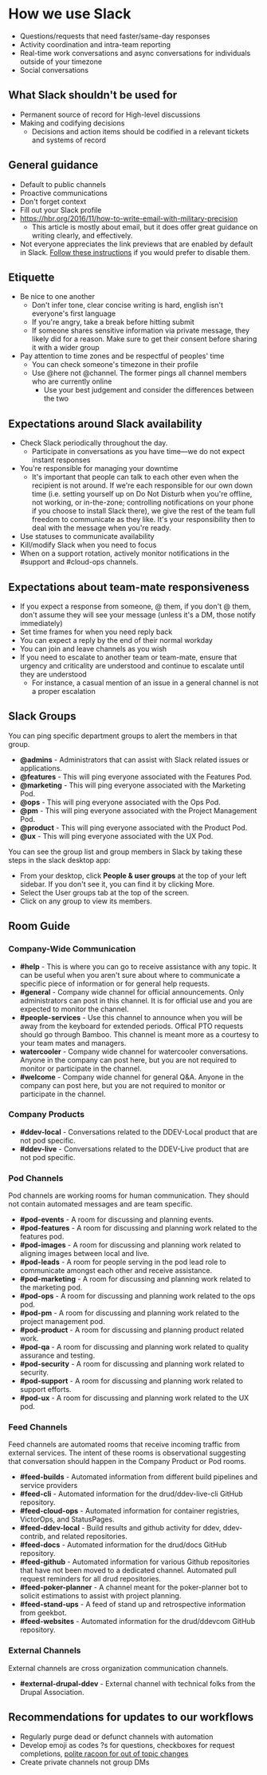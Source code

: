# How we use Slack

- Questions/requests that need faster/same-day responses
- Activity coordination and intra-team reporting
- Real-time work conversations and async conversations for individuals outside of your timezone
- Social conversations

## What Slack shouldn't be used for

- Permanent source of record for High-level discussions
- Making and codifying decisions
  - Decisions and action items should be codified in a relevant tickets and systems of record

## General guidance

- Default to public channels
- Proactive communications
- Don't forget context
- Fill out your Slack profile
- https://hbr.org/2016/11/how-to-write-email-with-military-precision
  - This article is mostly about email, but it does offer great guidance on writing clearly, and effectively.
- Not everyone appreciates the link previews that are enabled by default in Slack. [Follow these instructions](https://slack.com/help/articles/204399343-Share-links-and-set-preview-preferences#turn_off) if you would prefer to disable them.

## Etiquette

- Be nice to one another
  - Don't infer tone, clear concise writing is hard, english isn't everyone's first language
  - If you're angry, take a break before hitting submit
  - If someone shares sensitive information via private message, they likely did for a reason. Make sure to get their consent before sharing it with a wider group
- Pay attention to time zones and be respectful of peoples' time
  - You can check someone's timezone in their profile
  - Use @here not @channel. The former pings all channel members who are currently online
    - Use your best judgement and consider the differences between the two

## Expectations around Slack availability

- Check Slack periodically throughout the day.
  - Participate in conversations as you have time—we do not expect instant responses
- You're responsible for managing your downtime
  - It's important that people can talk to each other even when the recipient is not around. If we're each responsible for our own down time (i.e. setting yourself up on Do Not Disturb when you're offline, not working, or in-the-zone; controlling notifications on your phone if you choose to install Slack there), we give the rest of the team full freedom to communicate as they like. It's your responsibility then to deal with the message when you're ready.
- Use statuses to communicate availability
- Kill/modify Slack when you need to focus
- When on a support rotation, actively monitor notifications in the #support and #cloud-ops channels.

## Expectations about team-mate responsiveness

- If you expect a response from someone, @ them, if you don't @ them, don't assume they will see your message (unless it's a DM, those notify immediately)
- Set time frames for when you need reply back
- You can expect a reply by the end of their normal workday
- You can join and leave channels as you wish
- If you need to escalate to another team or team-mate, ensure that urgency and criticality are understood and continue to escalate until they are understood
  - For instance, a casual mention of an issue in a general channel is not a proper escalation

## Slack Groups
You can ping specific department groups to alert the members in that group.

- **@admins** - Administrators that can assist with Slack related issues or applications.
- **@features** - This will ping everyone associated with the Features Pod.
- **@marketing** - This will ping everyone associated with the Marketing Pod.
- **@ops** - This will ping everyone associated with the Ops Pod.
- **@pm** - This will ping everyone associated with the Project Management Pod.
- **@product** - This will ping everyone associated with the Product Pod.
- **@ux** - This will ping everyone associated with the UX Pod.

You can see the group list and group members in Slack by taking these steps in the slack desktop app:

- From your desktop, click **People & user groups** at the top of your left sidebar. If you don't see it, you can find it by clicking  More. 
- Select the User groups tab at the top of the screen.
- Click on any group to view its members.

## Room Guide

### Company-Wide Communication

- **#help** - This is where you can go to receive assistance with any topic. It can be useful when you aren't sure about where to communicate a specific piece of information or for general help requests.
- **#general** - Company wide channel for official announcements. Only administrators can post in this channel. It is for official use and you are expected to monitor the channel.
- **#people-services** - Use this channel to announce when you will be away from the keyboard for extended periods. Offical PTO requests should go through Bamboo. This channel is meant more as a courtesy to your team mates and managers.
- **watercooler** - Company wide channel for watercooler conversations. Anyone in the company can post here, but you are not required to monitor or participate in the channel.
- **#welcome** - Company wide channel for general Q&A. Anyone in the company can post here, but you are not required to monitor or participate in the channel.

### Company Products

- **#ddev-local** - Conversations related to the DDEV-Local product that are not pod specific.
- **#ddev-live** - Conversations related to the DDEV-Live product that are not pod specific.

### Pod Channels

Pod channels are working rooms for human communication. They should not contain automated messages and are team specific.

- **#pod-events** - A room for discussing and planning events.
- **#pod-features** - A room for discussing and planning work related to the features pod.
- **#pod-images** - A room for discussing and planning work related to aligning images between local and live.
- **#pod-leads** - A room for people serving in the pod lead role to communicate amongst each other and receive assistance.
- **#pod-marketing** - A room for discussing and planning work related to the marketing pod.
- **#pod-ops** - A room for discussing and planning work related to the ops pod.
- **#pod-pm** - A room for discussing and planning work related to the project management pod.
- **#pod-product** - A room for discussing and planning product related work.
- **#pod-qa** - A room for discussing and planning work related to quality assurance and testing.
- **#pod-security** - A room for discussing and planning work related to security.
- **#pod-support** - A room for discussing and planning work related to support efforts.
- **#pod-ux** - A room for discussing and planning work related to the UX pod.

### Feed Channels

Feed channels are automated rooms that receive incoming traffic from external services. The intent of these rooms is observational suggesting that conversation should happen in the Company Product or Pod rooms.

- **#feed-builds** - Automated information from different build pipelines and service providers
- **#feed-cli** - Automated information for the drud/ddev-live-cli GitHub repository.
- **#feed-cloud-ops** - Automated information for container registries, VictorOps, and StatusPages.
- **#feed-ddev-local** - Build results and github activity for ddev, ddev-contrib, and related repositories.
- **#feed-docs** - Automated information for the drud/docs GitHub repository.
- **#feed-github** - Automated information for various Github repositories that have not been moved to a dedicated channel. Automated pull request reminders for all drud repositories.
- **#feed-poker-planner** - A channel meant for the poker-planner bot to solicit estimations to assist with project planning.
- **#feed-stand-ups** - A feed of stand up and retrospective information from geekbot.
- **#feed-websites** - Automated information for the drud/ddevcom GitHub repository.

### External Channels

External channels are cross organization communication channels.

- **#external-drupal-ddev** - External channel with technical folks from the Drupal Association.

## Recommendations for updates to our workflows

- Regularly purge dead or defunct channels with automation
- Develop emoji as codes ?s for questions, checkboxes for request completions, [polite racoon for out of topic changes](https://techcrunch.com/2017/12/04/how-slack-uses-a-raccoon-to-keep-distractions-on-slack-at-bay/)
- Create private channels not group DMs
